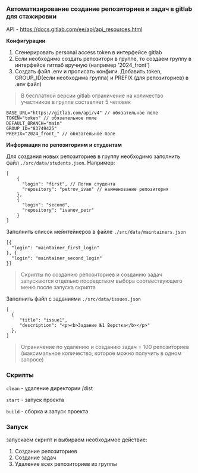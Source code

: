 ### Автоматизирование создание репозиториев и задач в gitlab для стажировки

API - https://docs.gitlab.com/ee/api/api_resources.html

**Конфигурации**

1. Сгенерировать personal access token в интерфейсе gitlab
2. Если необходимо создать репозитори в группе, то создаем группу в 
интерфейсе гитлаб вручную (например '2024_front') 
3. Создать файл .env и прописать конфиги. Добавить token, GROUP_ID(если необходима группа) и PREFIX (для репозиториев) в .env файл)

> В бесплатной версии gitlab ограничение на количество участников в группе составляет 5 человек

```
BASE_URL="https://gitlab.com/api/v4" // обязательное поле
TOKEN="token" // обязательное поле
DEFAULT_BRANCH="main"
GROUP_ID="83749425"
PREFIX="2024_front_" // обязательное поле
```

**Информация по репозиториям и студентам**

Для создания новых репозиториев в группу необходимо 
заполнить файл `./src/data/students.json`.
Например:
```
[
    {
      "login": "first", // Логин студента
      "repository": "petrov_ivan" // наименование репозитория 
    },
    {
      "login": "second",
      "repository": "ivanov_petr"
    }
]

```
Заполнить список мейнтейнеров в файле `./src/data/maintainers.json`
```
[{
  "login": "maintainer_first_login"
}, {
  "login": "maintainer_second_login"
}]
```

> Скрипты по созданию репозиториев и созданию задач запускаются отдельно посредством выбора соотвествующего меню после запуска скрипта

Заполнить файл с заданиями `./src/data/issues.json`
```
[
  {
     "title": "issue1",
     "description": "<p><b>Задание №1 Верстка</b></p>"
  },
]
```

> Ограничение по удалению и созданию задач = 100 репозиториев (максимальное количество, которое можно получить в одном запросе)

### Скрипты

`clean` - удаление директории /dist

`start` - запуск проекта

`build` - сборка и запуск проекта

### Запуск

запускаем скрипт и выбираем необходимое действие:
1. Создание репозиториев
2. Создание задач
3. Удаление всех репозиториев из группы